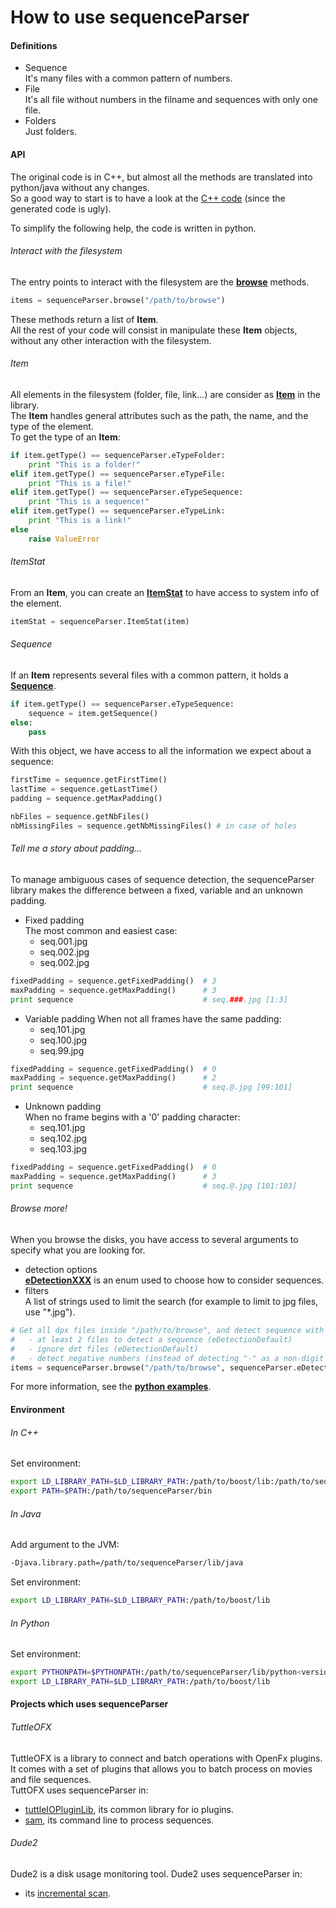 # How to use sequenceParser

#### Definitions
* Sequence  
It's many files with a common pattern of numbers.
* File  
It's all file without numbers in the filname and sequences with only one file.
* Folders  
Just folders.


#### API
The original code is in C++, but almost all the methods are translated into python/java without any changes.  
So a good way to start is to have a look at the [C++ code](src/sequenceParser) (since the generated code is ugly).  

To simplify the following help, the code is written in python.

###### Interact with the filesystem
The entry points to interact with the filesystem are the [__browse__](src/sequenceParser/filesystem.hpp) methods.
```python
items = sequenceParser.browse("/path/to/browse")
```
These methods return a list of __Item__.  
All the rest of your code will consist in manipulate these __Item__ objects, without any other interaction with the filesystem.

###### Item
All elements in the filesystem (folder, file, link...) are consider as [__Item__](src/sequenceParser/Item.hpp) in the library.  
The __Item__ handles general attributes such as the path, the name, and the type of the element.  
To get the type of an __Item__:
```python
if item.getType() == sequenceParser.eTypeFolder:
    print "This is a folder!"
elif item.getType() == sequenceParser.eTypeFile:
    print "This is a file!"
elif item.getType() == sequenceParser.eTypeSequence:
    print "This is a sequence!"
elif item.getType() == sequenceParser.eTypeLink:
    print "This is a link!"
else
    raise ValueError
```

###### ItemStat
From an __Item__, you can create an [__ItemStat__](src/sequenceParser/ItemStat.hpp) to have access to system info of the element.
```python
itemStat = sequenceParser.ItemStat(item)
```

###### Sequence
If an __Item__ represents several files with a common pattern, it holds a [__Sequence__](src/sequenceParser/Sequence.hpp).
```python
if item.getType() == sequenceParser.eTypeSequence:
    sequence = item.getSequence()
else:
    pass
```

With this object, we have access to all the information we expect about a sequence:
```python
firstTime = sequence.getFirstTime()
lastTime = sequence.getLastTime()
padding = sequence.getMaxPadding()

nbFiles = sequence.getNbFiles()
nbMissingFiles = sequence.getNbMissingFiles() # in case of holes
```

###### Tell me a story about padding...
To manage ambiguous cases of sequence detection, the sequenceParser library makes the difference between a fixed, variable and an unknown padding.

* Fixed padding  
The most common and easiest case:
    * seq.001.jpg
    * seq.002.jpg
    * seq.002.jpg
```python
fixedPadding = sequence.getFixedPadding()  # 3
maxPadding = sequence.getMaxPadding()      # 3
print sequence                             # seq.###.jpg [1:3]
```

* Variable padding
When not all frames have the same padding:
    * seq.101.jpg
    * seq.100.jpg
    * seq.99.jpg
```python
fixedPadding = sequence.getFixedPadding()  # 0
maxPadding = sequence.getMaxPadding()      # 2
print sequence                             # seq.@.jpg [99:101]
```

* Unknown padding  
When no frame begins with a '0' padding character:
    * seq.101.jpg
    * seq.102.jpg
    * seq.103.jpg
```python
fixedPadding = sequence.getFixedPadding()  # 0
maxPadding = sequence.getMaxPadding()      # 3
print sequence                             # seq.@.jpg [101:103]
```

###### Browse more!
When you browse the disks, you have access to several arguments to specify what you are looking for.
* detection options  
[__eDetectionXXX__](src/sequenceParser/common.hpp) is an enum used to choose how to consider sequences.  
* filters  
A list of strings used to limit the search (for example to limit to jpg files, use "*.jpg").

```python
# Get all dpx files inside "/path/to/browse", and detect sequence with the following rules:
#   - at least 2 files to detect a sequence (eDetectionDefault)
#   - ignore dot files (eDetectionDefault)
#   - detect negative numbers (instead of detecting "-" as a non-digit character) (eDetectionNegative)
items = sequenceParser.browse("/path/to/browse", sequenceParser.eDetectionDefault | sequenceParser.eDetectionNegative, "*.dpx")
```

For more information, see the [__python examples__](examples/README.md).

#### Environment
###### In C++
Set environment:
```bash
export LD_LIBRARY_PATH=$LD_LIBRARY_PATH:/path/to/boost/lib:/path/to/sequenceParser/lib
export PATH=$PATH:/path/to/sequenceParser/bin
```

###### In Java
Add argument to the JVM:
```bash
-Djava.library.path=/path/to/sequenceParser/lib/java
```
Set environment:
```bash
export LD_LIBRARY_PATH=$LD_LIBRARY_PATH:/path/to/boost/lib
```

###### In Python
Set environment:
```bash
export PYTHONPATH=$PYTHONPATH:/path/to/sequenceParser/lib/python<version>/site-packages/
export LD_LIBRARY_PATH=$LD_LIBRARY_PATH:/path/to/boost/lib
```

#### Projects which uses sequenceParser
###### TuttleOFX
TuttleOFX is a library to connect and batch operations with OpenFx plugins. It comes with a set of plugins that allows you to batch process on movies and file sequences.  
TuttOFX uses sequenceParser in:
* [tuttleIOPluginLib](https://github.com/tuttleofx/TuttleOFX/tree/develop/libraries/tuttle/src/tuttle/ioplugin/context), its common library for io plugins.
* [sam](https://github.com/tuttleofx/TuttleOFX/tree/develop/applications/sam), its command line to process sequences.

###### Dude2
Dude2 is a disk usage monitoring tool.
Dude2 uses sequenceParser in:
* its [incremental scan](https://github.com/mikrosimage/Dude2/tree/develop/FileSystemScanner/src/eu/mikrosimage/filesystem/scanner).

